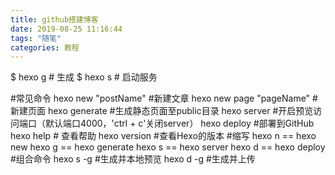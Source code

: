 ```yaml
---
title: github搭建博客
date: 2019-08-25 11:16:44
tags: "随笔"
categories: 教程
---
```

$ hexo g # 生成
$ hexo s # 启动服务

#常见命令
hexo new "postName" #新建文章
hexo new page "pageName" #新建页面
hexo generate #生成静态页面至public目录
hexo server #开启预览访问端口（默认端口4000，'ctrl + c'关闭server）
hexo deploy #部署到GitHub
hexo help  # 查看帮助
hexo version  #查看Hexo的版本
#缩写
hexo n == hexo new
hexo g == hexo generate
hexo s == hexo server
hexo d == hexo deploy
#组合命令
hexo s -g #生成并本地预览
hexo d -g #生成并上传